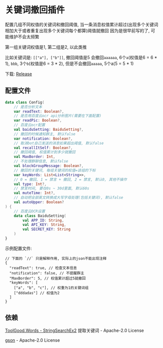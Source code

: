 # 关键词撤回插件

配置几组不同权值的关键词和撤回阈值, 当一条消息权值累计超过(出现多个关键词相加大于或者重复出现多个关键词每个都算)阈值就撤回 因为是很早前写的了, 可能维护不会太频繁

第一组关键词权值是1, 第二组是2, 以此类推

比如关键词是: `[["a"], ["b"]]`, 撤回阈值是5 会撤回`aaaaaa`, 6个`a`(权值是6 = 6 * 1), `bbb`, 3个`b`(权值是6 = 3 * 2), 但是不会撤回`aaaaa`, 5个a(5 = 5 * 1)

下载: [Release](https://github.com/Nambers/Mirai-toolBundle/releases)
## 配置文件

```kotlin
data class Config(
    // 是否分析文本
    var readText: Boolean?,
    // 是否用百度云ocr api分析图片(需要在下面配置)
    var readPic: Boolean?,
    // 百度云ocr配置
    val baiduSetting: BaiduSetting?,
    // 撤回的时候通知群主, 默认false
    var notification: Boolean?,
    // 取消bot自己发送的消息如果超出阈值, 默认false
    val recallItSelf: Boolean?,
    // 撤回阈值, 权值累计到多少就撤回
    val MaxBorder: Int,
    // 不处理群聊信息, 默认false
    val blockGroupMessage: Boolean?,
    // 撤回的关键词, 每组关键词的权值=该组的下标
    var keyWords: List<List<String>>,
    // 0 = 撤回, 1 = 禁言 + 撤回, 2 = 禁言, 默认0, 其他不操作
    val type: Int?,
    // 禁言时间, 要在0s ~ 30d里面, 默认60s
    val muteTime: Int?,
    // 自动把全部英文转换成大写字母处理(包括关键词), 默认false
    val autoUpper: Boolean?
) {
    // 百度云OCR设置
    data class BaiduSetting(
        val APP_ID: String,
        val API_KEY: String,
        val SECRET_KEY: String
    )
}
```
示例配置文件:
```
// 下面的 `//` 只是解释作用, 实际上的json不能出现注释
{
  "readText": true, // 检查文本信息
  "notification": false, // 不提醒群主
  "MaxBorder": 5, // 权值累计超过5就撤回
  "keyWords": [
    ["a", "b", "c"], // 权重为1的关键词组
    ["dddadas"] // 权值为2
  ]
}
```
## 依赖
[ToolGood.Words - StringSearchEx2](https://github.com/toolgood/ToolGood.Words) 提取关键词 -  Apache-2.0 License

[gson](https://github.com/google/gson) - Apache-2.0 License
